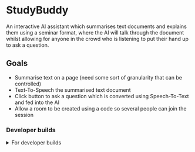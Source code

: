 # StudyBuddy

An interactive AI assistant which summarises text documents and explains them using a seminar format, where the AI will talk through the document whilst allowing for anyone in the crowd who is listening to put their hand up to ask a question.

## Goals

- Summarise text on a page (need some sort of granularity that can be controlled)
- Text-To-Speech the summarised text document
- Click button to ask a question which is converted using Speech-To-Text and fed into the AI
- Allow a room to be created using a code so several people can join the session

### Developer builds

<details>
    <summary>For developer builds</summary><br>

> Run the command,
>
> ```zsh
> npx tailwindcss -i ./src/stylesheet.css -o ./dist/stylesheet.css --watch
> ```
>
> in order to rebuild and generate the necessary css files.
> Run the following command,
>
> ```zsh
> npm run build
> ```
>
> in order to transpile js to ts - the entire extension will be output to dist/

</details>
